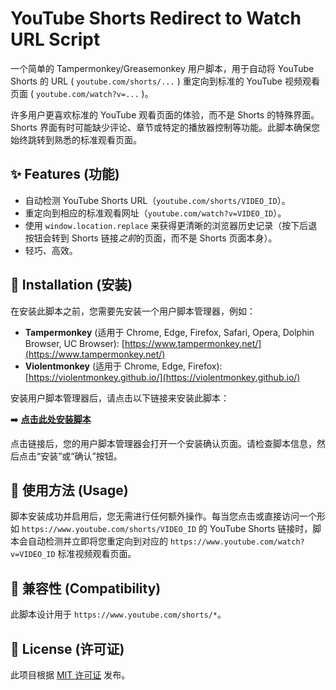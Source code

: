 # YouTube Shorts Redirect to Watch URL Script

一个简单的 Tampermonkey/Greasemonkey 用户脚本，用于自动将 YouTube Shorts 的 URL ( `youtube.com/shorts/...` ) 重定向到标准的 YouTube 视频观看页面 ( `youtube.com/watch?v=...` )。

许多用户更喜欢标准的 YouTube 观看页面的体验，而不是 Shorts 的特殊界面。Shorts 界面有时可能缺少评论、章节或特定的播放器控制等功能。此脚本确保您始终跳转到熟悉的标准观看页面。

## ✨ Features (功能)

*   自动检测 YouTube Shorts URL（`youtube.com/shorts/VIDEO_ID`）。
*   重定向到相应的标准观看网址（`youtube.com/watch?v=VIDEO_ID`）。
*   使用 `window.location.replace` 来获得更清晰的浏览器历史记录（按下后退按钮会转到 Shorts 链接*之前*的页面，而不是 Shorts 页面本身）。
*   轻巧、高效。

## 🚀 Installation (安装)

在安装此脚本之前，您需要先安装一个用户脚本管理器，例如：

*   **Tampermonkey** (适用于 Chrome, Edge, Firefox, Safari, Opera, Dolphin Browser, UC Browser): [https://www.tampermonkey.net/](https://www.tampermonkey.net/)
*   **Violentmonkey** (适用于 Chrome, Edge, Firefox): [https://violentmonkey.github.io/](https://violentmonkey.github.io/)

安装用户脚本管理器后，请点击以下链接来安装此脚本：

➡️ **[点击此处安装脚本](https://raw.githubusercontent.com/GT-not-GD/YouTube-Shorts-Redirect/master/YouTube-Shorts-Redirect.user.js)**

点击链接后，您的用户脚本管理器会打开一个安装确认页面。请检查脚本信息，然后点击“安装”或“确认”按钮。

## 🤔 使用方法 (Usage)

脚本安装成功并启用后，您无需进行任何额外操作。每当您点击或直接访问一个形如 `https://www.youtube.com/shorts/VIDEO_ID` 的 YouTube Shorts 链接时，脚本会自动检测并立即将您重定向到对应的 `https://www.youtube.com/watch?v=VIDEO_ID` 标准视频观看页面。

## 🧩 兼容性 (Compatibility)

此脚本设计用于 `https://www.youtube.com/shorts/*`。

## 📄 License (许可证)

此项目根据 [MIT 许可证](https://opensource.org/licenses/MIT) 发布。